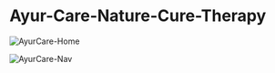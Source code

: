# Ayur-Care-Nature-Cure-Therapy

![AyurCare-Home](https://github.com/sanjana19991118/Ayur-Care-Nature-Cure-Therapy/assets/69705801/9c796eeb-45d7-4c88-a4d3-c1983d15edc0)

![AyurCare-Nav](https://github.com/sanjana19991118/Ayur-Care-Nature-Cure-Therapy/assets/69705801/c2661d82-f178-4164-b012-0547d7cd4613)



